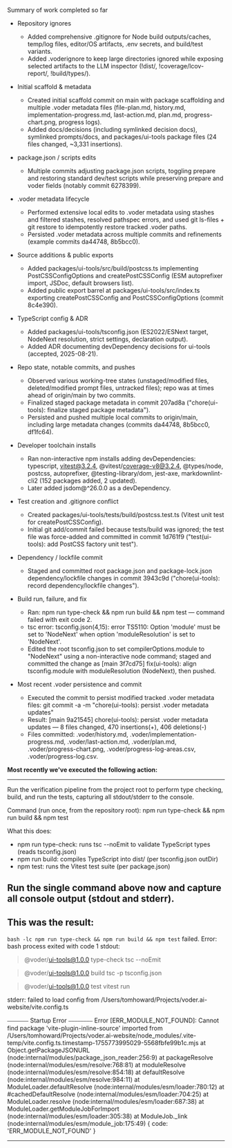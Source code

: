 Summary of work completed so far

- Repository ignores
  - Added comprehensive .gitignore for Node build outputs/caches, temp/log files, editor/OS artifacts, .env secrets, and build/test variants.
  - Added .voderignore to keep large directories ignored while exposing selected artifacts to the LLM inspector (!dist/, !coverage/lcov-report/, !build/types/).

- Initial scaffold & metadata
  - Created initial scaffold commit on main with package scaffolding and multiple .voder metadata files (file-plan.md, history.md, implementation-progress.md, last-action.md, plan.md, progress-chart.png, progress logs).
  - Added docs/decisions (including symlinked decision docs), symlinked prompts/docs, and packages/ui-tools package files (24 files changed, ~3,331 insertions).

- package.json / scripts edits
  - Multiple commits adjusting package.json scripts, toggling prepare and restoring standard dev/test scripts while preserving prepare and voder fields (notably commit 6278399).

- .voder metadata lifecycle
  - Performed extensive local edits to .voder metadata using stashes and filtered stashes, resolved pathspec errors, and used git ls-files + git restore to idempotently restore tracked .voder paths.
  - Persisted .voder metadata across multiple commits and refinements (example commits da44748, 8b5bcc0).

- Source additions & public exports
  - Added packages/ui-tools/src/build/postcss.ts implementing PostCSSConfigOptions and createPostCSSConfig (ESM autoprefixer import, JSDoc, default browsers list).
  - Added public export barrel at packages/ui-tools/src/index.ts exporting createPostCSSConfig and PostCSSConfigOptions (commit 8c4e390).

- TypeScript config & ADR
  - Added packages/ui-tools/tsconfig.json (ES2022/ESNext target, NodeNext resolution, strict settings, declaration output).
  - Added ADR documenting devDependency decisions for ui-tools (accepted, 2025-08-21).

- Repo state, notable commits, and pushes
  - Observed various working-tree states (unstaged/modified files, deleted/modified prompt files, untracked files); repo was at times ahead of origin/main by two commits.
  - Finalized staged package metadata in commit 207ad8a ("chore(ui-tools): finalize staged package metadata").
  - Persisted and pushed multiple local commits to origin/main, including large metadata changes (commits da44748, 8b5bcc0, df1fc64).

- Developer toolchain installs
  - Ran non-interactive npm installs adding devDependencies: typescript, vitest@3.2.4, @vitest/coverage-v8@3.2.4, @types/node, postcss, autoprefixer, @testing-library/dom, jest-axe, markdownlint-cli2 (152 packages added, 2 updated).
  - Later added jsdom@^26.0.0 as a devDependency.

- Test creation and .gitignore conflict
  - Created packages/ui-tools/tests/build/postcss.test.ts (Vitest unit test for createPostCSSConfig).
  - Initial git add/commit failed because tests/build was ignored; the test file was force-added and committed in commit 1d761f9 ("test(ui-tools): add PostCSS factory unit test").

- Dependency / lockfile commit
  - Staged and committed root package.json and package-lock.json dependency/lockfile changes in commit 3943c9d ("chore(ui-tools): record dependency/lockfile changes").

- Build run, failure, and fix
  - Ran: npm run type-check && npm run build && npm test — command failed with exit code 2.
  - tsc error: tsconfig.json(4,15): error TS5110: Option 'module' must be set to 'NodeNext' when option 'moduleResolution' is set to 'NodeNext'.
  - Edited the root tsconfig.json to set compilerOptions.module to "NodeNext" using a non-interactive node command; staged and committed the change as [main 3f7cd75] fix(ui-tools): align tsconfig.module with moduleResolution (NodeNext), then pushed.

- Most recent .voder persistence and commit
  - Executed the commit to persist modified tracked .voder metadata files:
    git commit -a -m "chore(ui-tools): persist .voder metadata updates"
  - Result: [main 9a21545] chore(ui-tools): persist .voder metadata updates — 8 files changed, 470 insertions(+), 406 deletions(-)
  - Files committed: .voder/history.md, .voder/implementation-progress.md, .voder/last-action.md, .voder/plan.md, .voder/progress-chart.png, .voder/progress-log-areas.csv, .voder/progress-log.csv.

**Most recently we've executed the following action:**

---
Run the verification pipeline from the project root to perform type checking, build, and run the tests, capturing all stdout/stderr to the console.

Command (run once, from the repository root):
npm run type-check && npm run build && npm test

What this does:
- npm run type-check: runs tsc --noEmit to validate TypeScript types (reads tsconfig.json)
- npm run build: compiles TypeScript into dist/ (per tsconfig.json outDir)
- npm test: runs the Vitest test suite (per package.json)

Run the single command above now and capture all console output (stdout and stderr).
---

**This was the result:**
---
`bash -lc npm run type-check && npm run build && npm test` failed.
Error:
bash process exited with code 1
stdout: 
> @voder/ui-tools@1.0.0 type-check
> tsc --noEmit


> @voder/ui-tools@1.0.0 build
> tsc -p tsconfig.json


> @voder/ui-tools@1.0.0 test
> vitest run


stderr: failed to load config from /Users/tomhoward/Projects/voder.ai-website/vite.config.ts

⎯⎯⎯⎯⎯⎯⎯ Startup Error ⎯⎯⎯⎯⎯⎯⎯⎯
Error [ERR_MODULE_NOT_FOUND]: Cannot find package 'vite-plugin-inline-source' imported from /Users/tomhoward/Projects/voder.ai-website/node_modules/.vite-temp/vite.config.ts.timestamp-1755773995029-5568fbfe99b1c.mjs
    at Object.getPackageJSONURL (node:internal/modules/package_json_reader:256:9)
    at packageResolve (node:internal/modules/esm/resolve:768:81)
    at moduleResolve (node:internal/modules/esm/resolve:854:18)
    at defaultResolve (node:internal/modules/esm/resolve:984:11)
    at ModuleLoader.defaultResolve (node:internal/modules/esm/loader:780:12)
    at #cachedDefaultResolve (node:internal/modules/esm/loader:704:25)
    at ModuleLoader.resolve (node:internal/modules/esm/loader:687:38)
    at ModuleLoader.getModuleJobForImport (node:internal/modules/esm/loader:305:38)
    at ModuleJob._link (node:internal/modules/esm/module_job:175:49) {
  code: 'ERR_MODULE_NOT_FOUND'
}




---
